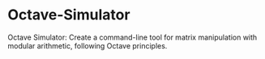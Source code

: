 # Octave-Simulator
 Octave Simulator: Create a command-line tool for matrix manipulation with modular arithmetic, following Octave principles.
